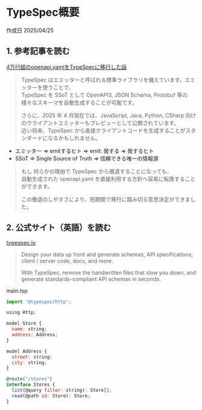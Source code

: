 # TypeSpec概要

作成日 2025/04/25

## 1. 参考記事を読む

[4万行超のopenapi.yamlをTypeSpecに移行した話](https://zenn.dev/yuta_takahashi/articles/migrate-to-typespec)

> TypeSpec はエミッターと呼ばれる標準ライブラリを備えています。エミッターを使うことで、\
> TypeSpec を SSoT として OpenAPI3, JSON Schema, Protobuf 等の様々なスキーマを自動生成することが可能です。
>
> さらに、2025 年 4 月現在では、JavaScript, Java, Python, CSharp 向けのクライアントエミッターもプレビューとして公開されています。\
> 近い将来、TypeSpec から直接クライアントコードを生成することがスタンダードになるかもしれません。

- エミッター => emitするヒト => emit: 発する => 発するヒト
- SSoT => Single Source of Truth => 信頼できる唯一の情報源

> もし 何らかの理由で TypeSpec から撤退することになっても、\
> 自動生成された openapi.yaml を直接利用する方針へ容易に転換することができます。
>
> この撤退のしやすさにより、短期間で移行に踏み切る意思決定ができました。

## 2. 公式サイト（英語）を読む

[typespec.io](https://typespec.io/)

> Design your data up front and generate schemas, API specifications, client / server code, docs, and more.
>
> With TypeSpec, remove the handwritten files that slow you down, and generate standards-compliant API schemas in seconds.

main.tsp

```javascript
import "@typespec/http";

using Http;

model Store {
  name: string;
  address: Address;
}

model Address {
  street: string;
  city: string;
}

@route("/stores")
interface Stores {
  list(@query filter: string): Store[];
  read(@path id: Store): Store;
}
```
